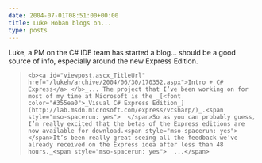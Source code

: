 ```yaml
---
date: 2004-07-01T08:51:00+00:00
title: Luke Hoban blogs on...
type: posts
---
```

Luke, a PM on the C# IDE team has started a blog... should be a good source of info, especially around the new Express Edition.

<blockquote dir="ltr" style="MARGIN-RIGHT: 0px">

    <b><a id="viewpost.ascx_TitleUrl" href="/lukeh/archive/2004/06/30/170352.aspx">Intro + C# Express</a> </b>_... The project that I’ve been working on for most of my time at Microsoft is the _[<font color="#355ea0">_Visual C# Express Edition_](http://lab.msdn.microsoft.com/express/vcsharp/)_.<span style="mso-spacerun: yes">  </span>So as you can probably guess, I’m really excited that the betas of the Express editions are now available for download.<span style="mso-spacerun: yes">  </span>It’s been really great seeing all the feedback we’ve already received on the Express idea after less than 48 hours._<span style="mso-spacerun: yes">  ...</span>

</blockquote>
